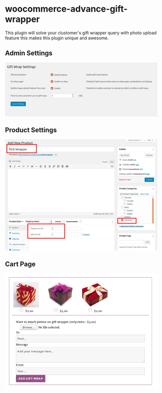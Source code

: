 # woocommerce-advance-gift-wrapper
This plugin will solve your clustomer's gift wrapper query with photo upload feature this makes this plugin unique and awesome.

## Admin Settings

<img alt="Admin Settings" src="https://github.com/vishalkakadiya/woocommerce-advance-gift-wrapper/blob/master/screenshots/admin-settings.png" />

## Product Settings

<img alt="Product Settings" src="https://github.com/vishalkakadiya/woocommerce-advance-gift-wrapper/blob/master/screenshots/product-settings.png" />


## Cart Page

<img alt="Cart Page" src="https://github.com/vishalkakadiya/woocommerce-advance-gift-wrapper/blob/master/screenshots/cart-page.png" />
